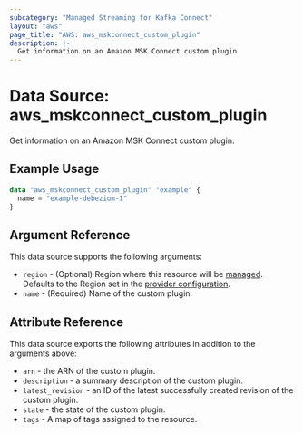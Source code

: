 ```yaml
---
subcategory: "Managed Streaming for Kafka Connect"
layout: "aws"
page_title: "AWS: aws_mskconnect_custom_plugin"
description: |-
  Get information on an Amazon MSK Connect custom plugin.
---
```


# Data Source: aws_mskconnect_custom_plugin

Get information on an Amazon MSK Connect custom plugin.

## Example Usage

```terraform
data "aws_mskconnect_custom_plugin" "example" {
  name = "example-debezium-1"
}
```

## Argument Reference

This data source supports the following arguments:

* `region` - (Optional) Region where this resource will be [managed](https://docs.aws.amazon.com/general/latest/gr/rande.html#regional-endpoints). Defaults to the Region set in the [provider configuration](https://registry.terraform.io/providers/hashicorp/aws/latest/docs#aws-configuration-reference).
* `name` - (Required) Name of the custom plugin.

## Attribute Reference

This data source exports the following attributes in addition to the arguments above:

* `arn` - the ARN of the custom plugin.
* `description` - a summary description of the custom plugin.
* `latest_revision` - an ID of the latest successfully created revision of the custom plugin.
* `state` - the state of the custom plugin.
* `tags` - A map of tags assigned to the resource.
